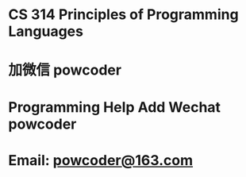 # CS 314 Principles of Programming Languages
# 加微信 powcoder

# Programming Help Add Wechat powcoder

# Email: powcoder@163.com


